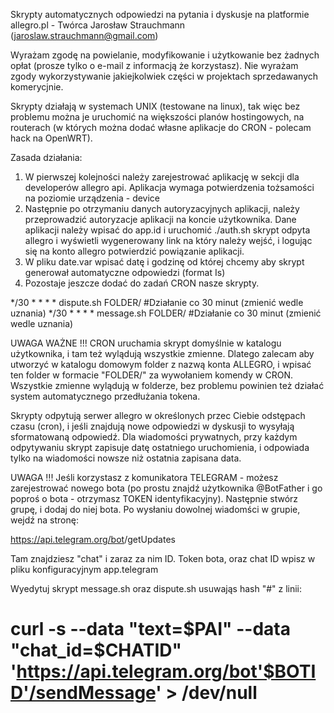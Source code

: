 Skrypty automatycznych odpowiedzi na pytania i dyskusje na platformie allegro.pl - Twórca Jarosław Strauchmann (jaroslaw.strauchmann@gmail.com)

Wyrażam zgodę na powielanie, modyfikowanie i użytkowanie bez żadnych opłat (prosze tylko o e-mail z informacją że korzystasz). Nie wyrażam zgody wykorzystywanie jakiejkolwiek części w projektach sprzedawanych komerycjnie.

Skrypty działają w systemach UNIX (testowane na linux), tak więc bez problemu można je uruchomić na większości planów hostingowych, na routerach (w których można dodać własne aplikacje do CRON - polecam hack na OpenWRT).

Zasada działania:
1. W pierwszej kolejności należy zarejestrować aplikację w sekcji dla developerów allegro api. Aplikacja wymaga potwierdzenia tożsamości na poziomie urządzenia - device
2. Następnie po otrzymaniu danych autoryzacyjnych aplikacji, należy przeprowadzić autoryzacje aplikacji na koncie użytkownika. Dane aplikacji należy wpisać do app.id i uruchomić ./auth.sh skrypt odpyta allegro i wyświetli wygenerowany link na który należy wejść, i logując się na konto allegro potwierdzić powiązanie aplikacji.
3. W pliku date.var wpisać datę i godzinę od której chcemy aby skrypt generował automatyczne odpowiedzi (format Is)
4. Pozostaje jeszcze dodać do zadań CRON nasze skrypty. 

*/30 * * * * dispute.sh FOLDER/ #Działanie co 30 minut (zmienić wedle uznania)
*/30 * * * * message.sh FOLDER/ #Działanie co 30 minut (zmienić wedle uznania)

UWAGA WAŻNE !!! CRON uruchamia skrypt domyślnie w katalogu użytkownika, i tam też wylądują wszystkie zmienne. Dlatego zalecam aby utworzyć w katalogu domowym folder z nazwą konta ALLEGRO, i wpisać ten folder w formacie "FOLDER/" za wywołaniem komendy w CRON. Wszystkie zmienne wylądują w folderze, bez problemu powinien też działać system automatycznego przedłużania tokena.

Skrypty odpytują serwer allegro w określonych przec Ciebie odstępach czasu (cron), i jeśli znajdują nowe odpowiedzi w dyskusji to wysyłają sformatowaną odpowiedź. Dla wiadomości prywatnych, przy każdym odpytywaniu skrypt zapisuje datę ostatniego uruchomienia, i odpowiada tylko na wiadomości nowsze niż ostatnia zapisana data.

UWAGA !!! Jeśli korzystasz z komunikatora TELEGRAM - możesz zarejestrować nowego bota (po prostu znajdź użytkownika @BotFather i go poproś o bota - otrzymasz TOKEN identyfikacyjny). Następnie stwórz grupę, i dodaj do niej bota. Po wysłaniu dowolnej wiadomści w grupie, wejdź na stronę:

https://api.telegram.org/bot<TOKEN TWOJEGO BOTA>/getUpdates

Tam znajdziesz "chat" i zaraz za nim ID. Token bota, oraz chat ID wpisz w pliku konfiguracyjnym app.telegram

Wyedytuj skrypt message.sh oraz dispute.sh usuwająs hash "#" z linii:
# curl -s --data "text=$PAI" --data "chat_id=$CHATID" 'https://api.telegram.org/bot'$BOTID'/sendMessage' > /dev/null
